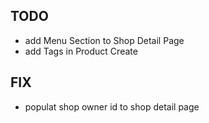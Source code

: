 ## TODO

- add Menu Section to Shop Detail Page
- add Tags in Product Create
## FIX
- populat shop owner id to shop detail page
